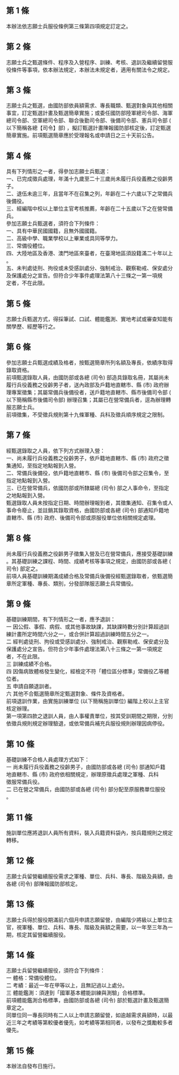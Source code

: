 第 1 條
-------
本辦法依志願士兵服役條例第三條第四項規定訂定之。

第 2 條
-------
志願士兵之甄選條件、程序及入營程序、訓練、考核、退訓及繼續留營服  
役條件等事項，依本辦法規定，本辦法未規定者，適用有關法令之規定。

第 3 條
-------
志願士兵之甄選，由國防部依員額需求、專長職類、甄選對象與其他相關  
事宜，訂定甄選計畫及甄選簡章實施；或委任國防部陸軍總司令部、海軍  
總司令部、空軍總司令部、聯合後勤司令部、後備司令部、憲兵司令部 (  
以下簡稱各總【司令】部) ，擬訂甄選計畫陳報國防部核定後，訂定甄選  
簡章實施。前項甄選簡章應於受理報名或申請日之三十天前公告。

第 4 條
-------
具有下列情形之一者，得參加志願士兵甄選：                          
一、已完成徵兵處理，年滿十九歲至二十三歲尚未履行兵役義務之役齡男  
    子。                                                          
二、退伍未逾三年，且當年不在召集之列，年齡在二十六歲以下之常備兵  
    後備役。                                                      
三、經編階中校以上單位主官考核推薦，年齡在二十五歲以下之在營常備  
    兵。                                                          
參加志願士兵甄選者，須符合下列條件：                              
一、具有中華民國國籍，且無外國國籍。                              
二、高級中學、職業學校以上畢業或具同等學力。                      
三、常備役體位。                                                  
四、大陸地區及香港、澳門地區來臺者，在臺灣地區須設籍滿二十年以上  
    。                                                            
五、未判處徒刑、拘役或未受感訓處分、強制戒治、觀察勒戒、保安處分  
    及保護處分之宣告。但符合少年事件處理法第八十三條之一第一項規  
    定者，不在此限。

第 5 條
-------
志願士兵甄選方式，得採筆試、口試、體能鑑測、實地考試或審查知能有  
關學歷、經歷等行之。

第 6 條
-------
參加志願士兵甄選成績及格者，按甄選簡章所列名額及專長，依績序取得  
錄取資格。  
前項甄選錄取人員，由國防部或各總 (司令) 部造具錄取名冊，其屬尚未  
履行兵役義務之役齡男子者，送內政部及戶籍地直轄市、縣 (市) 政府辦  
理專案徵集；其屬常備兵後備役者，送戶籍地直轄市、縣市後備司令部 (  
以下簡稱縣市後備司令部) 辦理召集；其屬已在營常備兵者，逕為辦理轉  
服志願士兵。  
前項徵集，不受徵兵規則第十九條軍種、兵科及徵兵順序規定之限制。

第 7 條
-------
經甄選錄取之人員，依下列方式辦理入營：                            
一、尚未履行兵役義務之役齡男子，依戶籍地直轄市、縣 (市) 政府之徵  
    集通知，至指定地點報到入營。                                  
二、常備兵後備役，依戶籍地直轄市、縣 (市) 後備司令部之召集令，至  
    指定地點報到入營。                                            
三、已在營常備兵，依國防部或所隸屬總 (司令) 部之人事命令，至指定  
    之地點報到入營。                                              
甄選錄取人員未按指定日期、時間辦理報到者，其徵集通知、召集令或人  
事命令廢止，並註銷其錄取資格，由國防部或各總 (司令) 部通知戶籍地  
直轄市、縣 (市) 政府、後備司令部或原服役單位依相關規定處理。

第 8 條
-------
尚未履行兵役義務之役齡男子徵集入營及已在營常備兵，應接受基礎訓練  
。其基礎訓練之課程、時間、成績考核等事項之規定，由國防部或各總 (  
司令) 部定之。  
前項人員基礎訓練期滿成績合格及常備兵後備役經甄選錄取者，依甄選簡  
章所定軍種、專長、類別，分發部隊服志願士兵常備役。

第 9 條
-------
基礎訓練期間，有下列情形之一者，應予退訓：  
一  因公假、事假、病假、或其他事故缺課，其缺課時數分別計算超過訓  
    練計畫所定時間六分之一，或合併計算超過訓練時間五分之一。  
二  經判處徒刑、拘役或受感訓處分、強制戒治、觀察勒戒、保安處分及  
    保護處分之宣告。但符合少年事件處理法第八十三條之一第一項規定  
    者，不在此限。  
三  訓練成績不合格。  
四  因傷病致體格發生變化，經檢定不符「體位區分標準」常備役乙等體  
    位者。  
五  申請自願退訓者。  
六  其他不合甄選簡章所定甄選對象、條件及資格者。  
前項退訓作業，由實施訓練單位 (以下簡稱施訓單位) 編階上校以上主官  
核定辦理。  
第一項第四款之退訓人員，由人事權責單位，按其受訓期間之期限，分別  
依徵兵規則規定辦理驗退，或依常備兵補充兵服役規則辦理因病停役。

第 10 條
--------
基礎訓練不合格人員處理方式如下：  
一  尚未履行兵役義務之役齡男子，由國防部或各總 (司令) 部通知戶籍  
    地直轄市、縣 (市) 政府依相關規定，辦理原徵兵處理之軍種、兵科  
    徵服常備兵役。  
二  已在營之常備兵，由國防部或各總 (司令) 部分配至原服務單位服役  
    。

第 11 條
--------
施訓單位應將退訓人員所有資料，裝入兵籍資料袋內，按兵籍規則之規定  
轉移。

第 12 條
--------
志願士兵留營繼續服役需求之軍種、單位、兵科、專長、階級及員額，由  
各總 (司令) 部陳報國防部核定。

第 13 條
--------
志願士兵得於服役期滿前六個月申請志願留營，由編階少將級以上單位主  
官，視軍種、單位、兵科、專長、階級及員額之需要，以一年至三年為一  
期，核定其留營繼續服役。

第 14 條
--------
志願士兵留營繼續服役，須符合下列條件：  
一  體格：常備役體位。  
二  考績：最近一年在甲等以上，且無記過以上處分。  
三  體能鑑測：須達到「國軍基本體能訓練與測驗」合格標準。  
前項體能鑑測合格標準，由國防部或各總 (司令) 部於甄選計畫及甄選簡  
章定之。  
同單位同一專長同時有二人以上申請志願留營，如逾越需求員額時，以最  
近三年之考績等第較優者優先，如考績等第相同者，以發布之獎勵較多者  
優先。

第 15 條
--------
本辦法自發布日施行。

